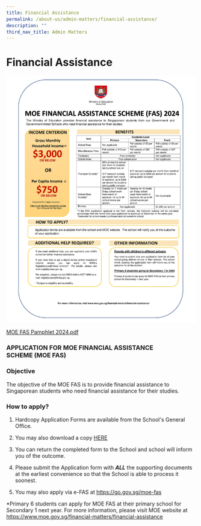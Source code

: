 ```yaml
---
title: Financial Assistance
permalink: /about-us/admin-matters/financial-assistance/
description: ""
third_nav_title: Admin Matters
---
```

# **Financial Assistance**


![](/images/moeefas2024.jpg)

[MOE FAS Pamphlet 2024.pdf](/files/document4a_moe%20fas%20pamphet%20el.pdf)

### APPLICATION FOR MOE FINANCIAL ASSISTANCE SCHEME (MOE FAS)

### Objective  

The objective of the MOE FAS is to provide financial assistance to Singaporean students who need financial assistance for their studies.

  

### How to apply?

1. Hardcopy Application Forms are available from the School's General Office.

2. You may also download a copy [HERE](/files/moe%20fas%20application%20form%202024.pdf)

3. You can return the completed form to the School and school will inform you of the outcome.

4. Please submit the Application form with **_ALL_** the supporting documents at the earliest convenience so that the School is able to process it soonest.

5. You may also apply via e-FAS at https://go.gov.sg/moe-fas

*Primary 6 students can apply for MOE FAS at their primary school for Secondary 1 next year.
For more information, please visit MOE website at
https://www.moe.gov.sg/financial-matters/financial-assistance